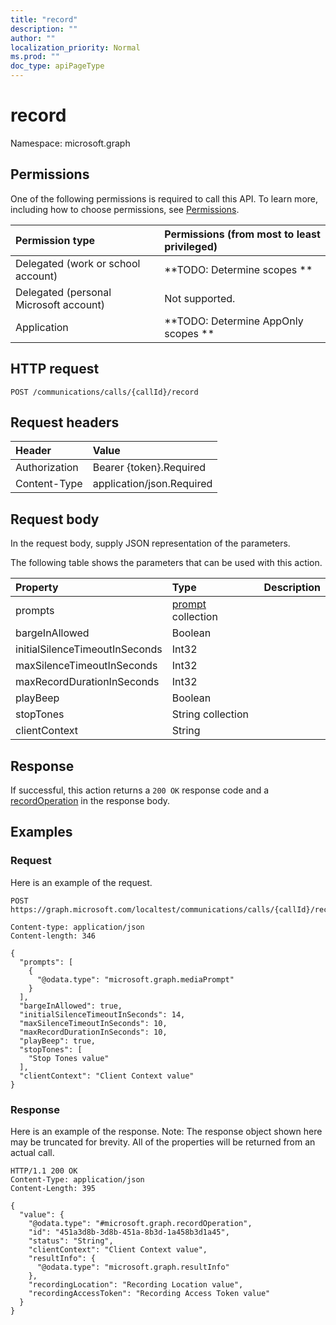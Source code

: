 ```yaml
---
title: "record"
description: ""
author: ""
localization_priority: Normal
ms.prod: ""
doc_type: apiPageType
---
```


# record

Namespace: microsoft.graph



## Permissions
One of the following permissions is required to call this API. To learn more, including how to choose permissions, see [Permissions](/concepts/permissions-reference.md).

|Permission type|Permissions (from most to least privileged)|
|:---|:---|
|Delegated (work or school account)|**TODO: Determine scopes **|
|Delegated (personal Microsoft account)|Not supported.|
|Application|**TODO: Determine AppOnly scopes **|

## HTTP request
<!-- {
  "blockType": "ignored"
}
-->
``` http
POST /communications/calls/{callId}/record
```

## Request headers
|Header|Value|
|:---|:---|
|Authorization|Bearer {token}.Required|
|Content-Type|application/json.Required|

## Request body
In the request body, supply JSON representation of the parameters.

The following table shows the parameters that can be used with this action.

|Property|Type|Description|
|:---|:---|:---|
|prompts|[prompt](../resources/prompt.md) collection||
|bargeInAllowed|Boolean||
|initialSilenceTimeoutInSeconds|Int32||
|maxSilenceTimeoutInSeconds|Int32||
|maxRecordDurationInSeconds|Int32||
|playBeep|Boolean||
|stopTones|String collection||
|clientContext|String||



## Response
If successful, this action returns a `200 OK` response code and a [recordOperation](../resources/recordoperation.md) in the response body.

## Examples

### Request
Here is an example of the request.
<!-- {
  "blockType": "request",
  "name": "call_record"
}
-->
``` http
POST https://graph.microsoft.com/localtest/communications/calls/{callId}/record

Content-type: application/json
Content-length: 346

{
  "prompts": [
    {
      "@odata.type": "microsoft.graph.mediaPrompt"
    }
  ],
  "bargeInAllowed": true,
  "initialSilenceTimeoutInSeconds": 14,
  "maxSilenceTimeoutInSeconds": 10,
  "maxRecordDurationInSeconds": 10,
  "playBeep": true,
  "stopTones": [
    "Stop Tones value"
  ],
  "clientContext": "Client Context value"
}
```

### Response
Here is an example of the response. Note: The response object shown here may be truncated for brevity. All of the properties will be returned from an actual call.
<!-- {
  "blockType": "response",
  "truncated": true,
  "@odata.type": "microsoft.graph.recordoperation"
}
-->
``` http
HTTP/1.1 200 OK
Content-Type: application/json
Content-Length: 395

{
  "value": {
    "@odata.type": "#microsoft.graph.recordOperation",
    "id": "451a3d8b-3d8b-451a-8b3d-1a458b3d1a45",
    "status": "String",
    "clientContext": "Client Context value",
    "resultInfo": {
      "@odata.type": "microsoft.graph.resultInfo"
    },
    "recordingLocation": "Recording Location value",
    "recordingAccessToken": "Recording Access Token value"
  }
}
```

